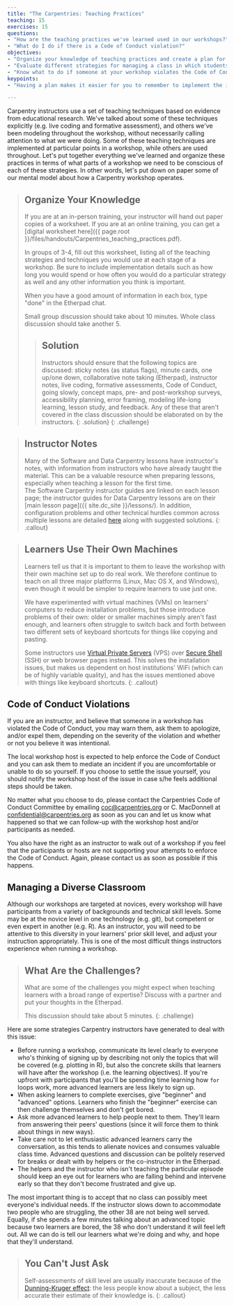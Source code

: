 ```yaml
---
title: "The Carpentries: Teaching Practices"
teaching: 15
exercises: 15
questions:
- "How are the teaching practices we've learned used in our workshops?"
- "What do I do if there is a Code of Conduct violation?"
objectives:
- "Organize your knowledge of teaching practices and create a plan for using these practices in a Carpentry workshop."
- "Evaluate different strategies for managing a class in which students have diverse backgrounds and skill levels."
- "Know what to do if someone at your workshop violates the Code of Conduct."
keypoints:
- "Having a plan makes it easier for you to remember to implement the important teaching practices you've learned."

---
```


Carpentry instructors use a set of teaching techniques based on evidence from 
educational research. We've talked about some of these techniques explicitly 
(e.g. live coding and formative assessment), and others we've been modeling throughout
the workshop, without necessarily calling attention to what we were doing. Some of 
these teaching techniques are implemented at particular points in a workshop, while
others are used throughout. Let's put together everything we've learned and organize 
these practices in terms of what parts of a workshop we need to be conscious of each
of these strategies. In other words, let's put down on paper some of our mental model
about how a Carpentry workshop operates.

> ## Organize Your Knowledge
> 
> If you are at an in-person training, your instructor will hand out paper copies of 
> a worksheet. If you are at an online training, you can get a 
> [digital worksheet here]({{ page.root }}/files/handouts/Carpentries_teaching_practices.pdf).
> 
> In groups of 3-4, fill out this worksheet, listing all of the teaching strategies
> and techniques you would use at each stage of a workshop. Be sure to include
> implementation details such as how long you would spend or how often you would do a 
> particular strategy as well and any other information you think is important. 
> 
> When you have a good amount of information in each box, type "done" in the 
> Etherpad chat.
> 
> Small group discussion should take about 10 minutes. Whole class discussion should take another 5.
>
> > ## Solution 
> > 
> > Instructors should ensure that the following topics are discussed: sticky notes (as status flags), 
> > minute cards, one up/one down, collaborative note taking (Etherpad), instructor notes, live coding, 
> > formative assessments, 
> > Code of Conduct, going slowly, concept maps, pre- and post-workshop surveys, accessibility planning,
> > error framing, modeling life-long learning, lesson study, and feedback. Any of these that aren't covered
> > in the class discussion should be elaborated on by the instructors.
> {: .solution}
{: .challenge}


> ## Instructor Notes
> Many of the Software and Data Carpentry lessons have 
> instructor's notes, with information 
> from instructors who have already taught the material.  This can be a valuable 
> resource when preparing lessons, especially when teaching a lesson for the first time.  
> The Software Carpentry instructor guides are linked on each lesson page; the 
> instructor guides for Data Carpentry lessons are on 
> their [main lesson page]({{ site.dc_site }}/lessons/).  In addition, configuration problems and other
> technical hurdles common across multiple lessons are detailed [here](https://github.com/carpentries/workshop-template/wiki/Configuration-Problems-and-Solutions) along with suggested solutions.
{: .callout}

> ## Learners Use Their Own Machines
> Learners tell us that it is important to them to leave the workshop
> with their own machine set up to do real work.  We therefore continue
> to teach on all three major platforms (Linux, Mac OS X, and Windows),
> even though it would be simpler to require learners to use just one.
> 
> We have experimented with virtual machines (VMs) on learners'
> computers to reduce installation problems, but those introduce
> problems of their own: older or smaller machines simply aren't fast
> enough, and learners often struggle to switch back and forth between
> two different sets of keyboard shortcuts for things like copying and
> pasting.
>
> Some instructors use [Virtual Private Servers][vps] (VPS) over [Secure Shell][ssh] 
> (SSH) or web browser pages instead. This solves the installation 
> issues, but makes us dependent on host institutions' WiFi (which can be 
> of highly variable quality), and has the issues mentioned above with things 
> like keyboard shortcuts.
{: .callout}

## Code of Conduct Violations

If you are an instructor, and believe that someone in a workshop has
violated the Code of Conduct, you may warn them, ask them to
apologize, and/or expel them, depending on the severity of the
violation and whether or not you believe it was intentional.

The local workshop host is expected to help enforce the Code of Conduct and 
you can ask them to mediate an incident if you are uncomfortable or unable to do so yourself. 
If you choose to settle the issue yourself, you should notify the workshop host 
of the issue in case s/he feels additional steps should be taken.

No matter what you choose to do, please contact the Carpentries Code of Conduct Committee by emailing [coc@carpentries.org](mailto:coc@carpentries.org) 
or C. MacDonnell at [confidential@carpentries.org](mailto:confidential@carpentries.org) 
as soon as you can and let us know what happened so that we can follow-up
with the workshop host and/or participants as needed.

You also have the right as an instructor to walk out of a workshop
if you feel that the participants or hosts are not supporting your
attempts to enforce the Code of Conduct. Again, please contact us
as soon as possible if this happens.


## Managing a Diverse Classroom

Although our workshops are targeted at novices, every workshop
will have participants from a variety of backgrounds and technical 
skill levels. Some may be at the novice level in one technology (e.g. git),
but competent or even expert in another (e.g. R). As an instructor,
you will need to be attentive to this diversity in your learners' prior skill level,
and adjust your instruction appropriately. This is one of the most difficult things
instructors experience when running a workshop. 

> ## What Are the Challenges?
> What are some of the challenges you might expect when teaching learners with a broad range of expertise? Discuss with 
> a partner and put your thoughts in the Etherpad.
> 
> This discussion should take about 5 minutes.
{: .challenge}

Here are some strategies Carpentry 
instructors have generated to deal with this issue:

*   Before running a workshop,
    communicate its level clearly to everyone who's thinking of signing up
    by describing not only the topics that will be covered (e.g. plotting in R), but
    also the concrete skills that learners will have after the workshop (i.e. the learning objectives).
    If you're upfront with participants that you'll be spending time learning how `for` loops work, more 
    advanced learners are less likely to sign up.
*   When asking learners to complete exercises, give "beginner" and "advanced" options.
    Learners who finish the "beginner" exercise can then challenge themselves and don't get bored.
*   Ask more advanced learners to help people next to them.
    They'll learn from answering their peers' questions
    (since it will force them to think about things in new ways).
*   Take care not to let enthusiastic advanced learners carry the conversation, as this tends to alienate novices 
    and consumes valuable class time. Advanced questions and discussion can be politely reserved for breaks or dealt
    with by helpers or the co-instructor in the Etherpad.
*   The helpers and the instructor who isn't teaching the particular episode
    should keep an eye out for learners who are falling behind
    and intervene early
    so that they don't become frustrated and give up.

The most important thing is to accept that
no class can possibly meet everyone's individual needs.
If the instructor slows down to accommodate two people who are struggling,
the other 38 are not being well served.
Equally,
if she spends a few minutes talking about an advanced topic because two learners are bored,
the 38 who don't understand it will feel left out.
All we can do is tell our learners what we're doing and why,
and hope that they'll understand.

> ## You Can't Just Ask
>
> Self-assessments of skill level are usually inaccurate
> because of the [Dunning-Kruger effect][wikipedia-dunning-kruger]:
> the less people know about a subject,
> the less accurate their estimate of their knowledge is.
{: .callout}

[wikipedia-dunning-kruger]: https://en.wikipedia.org/wiki/Dunning%E2%80%93Kruger_effect
[vps]: https://en.wikipedia.org/wiki/Virtual_private_server
[ssh]: https://en.wikipedia.org/wiki/Ssh
